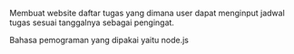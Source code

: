 Membuat website daftar tugas yang dimana user dapat menginput jadwal tugas sesuai tanggalnya sebagai pengingat.

Bahasa pemograman yang dipakai yaitu node.js
